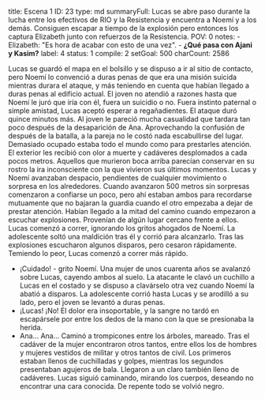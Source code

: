 title:          Escena 1
ID:             23
type:           md
summaryFull:    Lucas se abre paso durante la lucha entre los efectivos de RIO y la Resistencia y encuentra a Noemí y a los demás. Consiguen escapar a tiempo de la explosión pero entonces los captura Elizabeth junto con refuerzos de la Resistencia.
POV:            0
notes:          - Elizabeth: "Es hora de acabar con esto de una vez".
                - **¿Qué pasa con Ajani y Kasim?**
label:          4
status:         1
compile:        2
setGoal:        500
charCount:      2586


Lucas se guardó el mapa en el bolsillo y se dispuso a ir al sitio de contacto, pero Noemí lo convenció a duras penas de que era una misión suicida mientras durara el ataque, y más teniendo en cuenta que habían llegado a duras penas al edificio actual.
El joven no atendió a razones hasta que Noemí le juró que iría con él, fuera un suicidio o no.
Fuera instinto paternal o simple amistad, Lucas aceptó esperar a regañadientes.
El ataque duró quince minutos más. Al joven le pareció mucha casualidad que tardara tan poco después de la desaparición de Ana.
Aprovechando la confusión de después de la batalla, a la pareja no le costó nada escabullirse del lugar. Demasiado ocupado estaba todo el mundo como para prestarles atención.
El exterior les recibió con olor a muerte y cadáveres desplomados a cada pocos metros. Aquellos que murieron boca arriba parecían conservar en su rostro la ira inconsciente con la que vivieron sus últimos momentos.
Lucas y Noemí avanzaban despacio, pendientes de cualquier movimiento o sorpresa en los alrededores. Cuando avanzaron 500 metros sin sorpresas comenzaron a confiarse un poco, pero ahí estaban ambos para recordarse mutuamente que no bajaran la guardia cuando el otro empezaba a dejar de prestar atención.
Habían llegado a la mitad del camino cuando empezaron a escuchar explosiones.
Provenían de algún lugar cercano frente a ellos.
Lucas comenzó a correr, ignorando los gritos ahogados de Noemí. La adolescente soltó una maldición tras él y corrió para alcanzarlo.
Tras las explosiones escucharon algunos disparos, pero cesaron rápidamente.
Temiendo lo peor, Lucas comenzó a correr más rápido.
- ¡Cuidado! - grito Noemí.
Una mujer de unos cuarenta años se avalanzó sobre Lucas, cayendo ambos al suelo. La atacante le clavó un cuchillo a Lucas en el costado y se dispuso a clavárselo otra vez cuando Noemí la abatió a disparos.
La adolescente corrió hasta Lucas y se arodilló a su lado, pero el joven se levantó a duras penas.
- ¡Lucas! ¡No!
El dolor era insoportable, y la sangre no tardó en escapársele por entre los dedos de la mano con la que se presionaba la herida.
- Ana... Ana...
Caminó a trompicones entre los árboles, mareado. Tras el cadáver de la mujer encontraron otros tantos, entre ellos los de hombres y mujeres vestidos de militar y otros tantos de civil. Los primeros estaban llenos de cuchilladas y golpes, mientras los segundos presentaban agujeros de bala.
Llegaron a un claro también lleno de cadáveres.
Lucas siguió caminando, mirando los cuerpos, deseando no encontrar una cara conocida.
De repente todo se volvió negro.